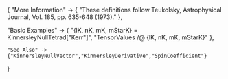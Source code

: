{
  "More Information" -> {
      "These definitions follow Teukolsky, Astrophysical Journal, Vol. 185, pp. 635-648 (1973)."
  },

  "Basic Examples" -> {
    "{lK, nK, mK, mStarK} = KinnersleyNullTetrad[\"Kerr\"]",
    "TensorValues /@ {lK, nK, mK, mStarK}"
    },

    "See Also" ->
    {"KinnersleyNullVector","KinnersleyDerivative","SpinCoefficient"}

}
